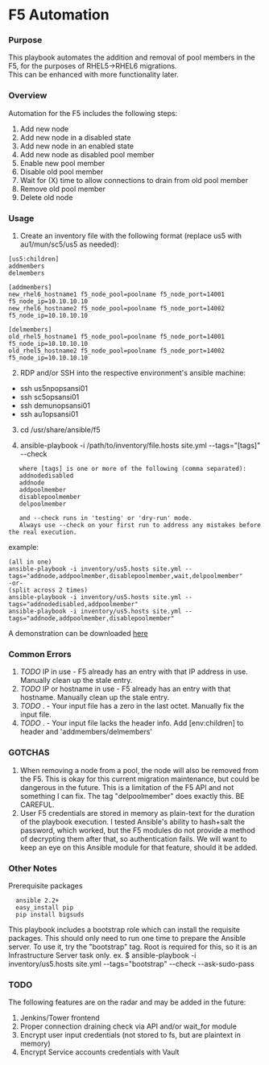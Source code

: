 # F5 Automation

### Purpose
This playbook automates the addition and removal of pool members in the F5, for the purposes of RHEL5->RHEL6 migrations.  
This can be enhanced with more functionality later.

### Overview
Automation for the F5 includes the following steps:
1. Add new node
  1. Add new node in a disabled state
  2. Add new node in an enabled state
2. Add new node as disabled pool member
3. Enable new pool member
4. Disable old pool member
5. Wait for (X) time to allow connections to drain from old pool member
6. Remove old pool member
7. Delete old node

### Usage
1. Create an inventory file with the following format (replace us5 with au1/mun/sc5/us5 as needed):
```
[us5:children]
addmembers
delmembers

[addmembers]
new_rhel6_hostname1 f5_node_pool=poolname f5_node_port=14001 f5_node_ip=10.10.10.10
new_rhel6_hostname2 f5_node_pool=poolname f5_node_port=14002 f5_node_ip=10.10.10.10

[delmembers]
old_rhel5_hostname1 f5_node_pool=poolname f5_node_port=14001 f5_node_ip=10.10.10.10
old_rhel5_hostname2 f5_node_pool=poolname f5_node_port=14002 f5_node_ip=10.10.10.10
```

2. RDP and/or SSH into the respective environment's ansible machine:
  - ssh us5npopsansi01
  - ssh sc5opsansi01
  - ssh demunopsansi01
  - ssh au1opsansi01

3. cd /usr/share/ansible/f5  

4. ansible-playbook -i /path/to/inventory/file.hosts site.yml --tags="[tags]" --check
```
   where [tags] is one or more of the following (comma separated):
   addnodedisabled
   addnode
   addpoolmember
   disablepoolmember
   delpoolmember  

   and --check runs in 'testing' or 'dry-run' mode.
   Always use --check on your first run to address any mistakes before the real execution.
```
example:
```
(all in one)
ansible-playbook -i inventory/us5.hosts site.yml --tags="addnode,addpoolmember,disablepoolmember,wait,delpoolmember"
-or-
(split across 2 times)
ansible-playbook -i inventory/us5.hosts site.yml --tags="addnodedisabled,addpoolmember"
ansible-playbook -i inventory/us5.hosts site.yml --tags="addnode,addpoolmember,disablepoolmember"
```



A demonstration can be downloaded [here](https://catechnologies.webex.com/svc3200/svccomponents/servicerecordings/servicerecordinginfo.do?RCID=4d83c33a884d4cfca4ccb337d9a3d687&siteurl=catechnologies&apiname=viewrd.php&needFilter=false&rnd=3566110348&isurlact=true&entactname=%2FnbrRedirect.do&entappname=url3200&renewticket=0&serviceType=mc&targetAction=%2Fsvccomponents%2Fservicerecordings%2Fservicerecordinginfo.do&mywbxLink=yes&rID=105931402&recordID=105931402&targetApp=svc3200&action=info&SP=MC&fromUrlApi=1)
### Common Errors
1. *TODO* IP in use - F5 already has an entry with that IP address in use. Manually clean up the stale entry.
2. *TODO* IP or hostname in use - F5 already has an entry with that hostname. Manually clean up the stale entry.
3. *TODO* <Insert Error Message>. - Your input file has a zero in the last octet. Manually fix the input file.
4. *TODO* <Insert Error Message>. - Your input file lacks the header info. Add [env:children] to header and 'addmembers/delmembers'

### GOTCHAS
1. When removing a node from a pool, the node will also be removed from the F5. This is okay for this current migration maintenance, but could be dangerous in the future. This is a limitation of the F5 API and not something I can fix. The tag "delpoolmember" does exactly this. BE CAREFUL.
2. User F5 credentials are stored in memory as plain-text for the duration of the playbook execution. I tested Ansible's ability to hash+salt the password, which worked, but the F5 modules do not provide a method of decrypting them after that, so authentication fails. We will want to keep an eye on this Ansible module for that feature, should it be added.


### Other Notes
Prerequisite packages
```
  ansible 2.2+
  easy_install pip
  pip install bigsuds
```
This playbook includes a bootstrap role which can install the requisite packages. This should only need to run one time to prepare the Ansible server. To use it, try the "bootstrap" tag. Root is required for this, so it is an Infrastructure Server task only.
ex. $ ansible-playbook -i inventory/us5.hosts site.yml --tags="bootstrap" --check --ask-sudo-pass


### TODO
The following features are on the radar and may be added in the future:
1. Jenkins/Tower frontend
2. Proper connection draining check via API and/or wait_for module
3. Encrypt user input credentials (not stored to fs, but are plaintext in memory)
4. Encrypt Service accounts credentials with Vault
